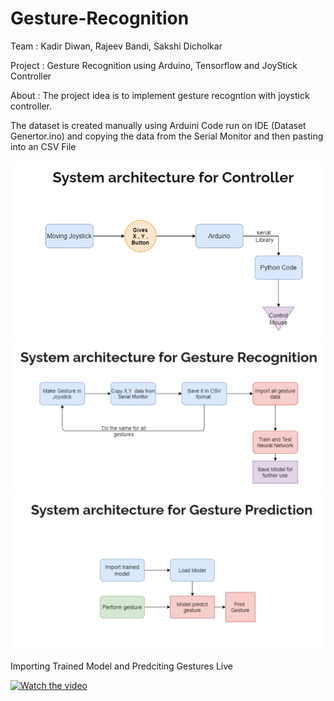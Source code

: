 # Gesture-Recognition
Team : 
  Kadir Diwan,
  Rajeev Bandi,
  Sakshi Dicholkar

Project : Gesture Recognition using Arduino, Tensorflow and JoyStick Controller

About : 
The project idea is to implement gesture recogntion with joystick controller.

The dataset is created manually using Arduini Code run on IDE (Dataset Genertor.ino) and copying the data from the Serial Monitor and then pasting into an CSV File

![GESTURE DATASET FLOWCHART](https://github.com/diwan-kadir/Gesture-Recognition/blob/master/outputs/archi_controller.PNG)
![GESTURE DATASET FLOWCHART](https://github.com/diwan-kadir/Gesture-Recognition/blob/master/outputs/archi_ges_recognition.PNG)
![GESTURE DATASET FLOWCHART](https://github.com/diwan-kadir/Gesture-Recognition/blob/master/outputs/archi_gesture.PNG)

Importing Trained Model and Predciting Gestures Live

[![Watch the video](https://i.imgur.com/vKb2F1B.png)](https://github.com/diwan-kadir/Gesture-Recognition/blob/master/outputs/Gesture%20prediction.mp4)


